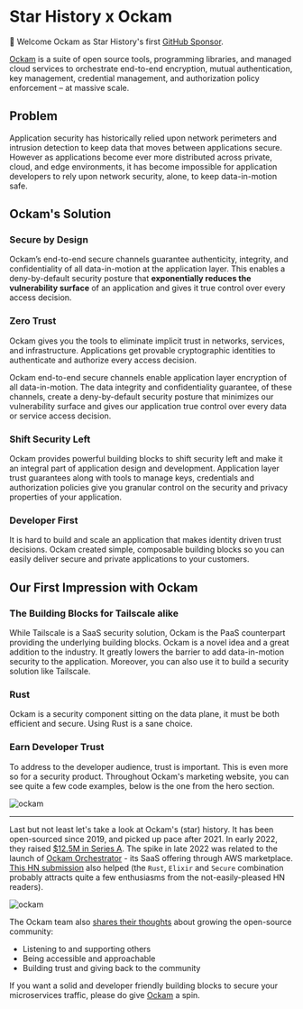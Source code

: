 # Star History x Ockam

🍾️ Welcome Ockam as Star History's first [GitHub Sponsor](https://github.com/sponsors/star-history).

[Ockam](https://github.com/build-trust/ockam) is a suite of open source tools, programming libraries, and managed cloud services to orchestrate end-to-end encryption, mutual authentication, key management, credential management, and authorization policy enforcement – at massive scale.

## Problem

Application security has historically relied upon network perimeters and intrusion detection to keep data that moves between applications secure. However as applications become ever more distributed across private, cloud, and edge environments, it has become impossible for application developers to rely upon network security, alone, to keep data-in-motion safe.

## Ockam's Solution

### Secure by Design

Ockam’s end-to-end secure channels guarantee authenticity, integrity, and confidentiality of all data-in-motion at the application layer. This enables a deny-by-default security posture that **exponentially reduces the vulnerability surface** of an application and gives it true control over every access decision.

### Zero Trust

Ockam gives you the tools to eliminate implicit trust in networks, services, and infrastructure. Applications get provable cryptographic identities to authenticate and authorize every access decision.

Ockam end-to-end secure channels enable application layer encryption of all data-in-motion. The data integrity and confidentiality guarantee, of these channels, create a deny-by-default security posture that minimizes our vulnerability surface and gives our application true control over every data or service access decision.

### Shift Security Left

Ockam provides powerful building blocks to shift security left and make it an integral part of application design and development.
Application layer trust guarantees along with tools to manage keys, credentials and authorization policies give you granular control on the security and privacy properties of your application.

### Developer First

It is hard to build and scale an application that makes identity driven trust decisions. Ockam created simple, composable building blocks so you can easily deliver secure and private applications to your customers.

## Our First Impression with Ockam

### The Building Blocks for Tailscale alike

While Tailscale is a SaaS security solution, Ockam is the PaaS counterpart providing the underlying
building blocks. Ockam is a novel idea and a great addition to the industry. It greatly lowers the
barrier to add data-in-motion security to the application. Moreover, you can also use it to build a
security solution like Tailscale.

### Rust

Ockam is a security component sitting on the data plane, it must be both efficient and secure. Using
Rust is a sane choice.

### Earn Developer Trust

To address to the developer audience, trust is important. This is even more so for a security product.
Throughout Ockam's marketing website, you can see quite a few code examples, below is the one from
the hero section.

![ockam](/blog/assets/ockam/build-trust.webp)

---

Last but not least let's take a look at Ockam's (star) history. It has been open-sourced since 2019, and picked up pace after 2021. In early 2022, they raised [$12.5M in Series A](https://www.ockam.io/blog/series_a). The spike in late 2022 was related to the launch of [Ockam Orchestrator](https://aws.amazon.com/marketplace/pp/prodview-wsd42efzcpsxk) - its SaaS offering through AWS marketplace.
[This HN submission](https://news.ycombinator.com/item?id=33038384) also helped (the `Rust`, `Elixir` and `Secure` combination
probably attracts quite a few enthusiasms from the not-easily-pleased HN readers).

![ockam](/blog/assets/ockam/ockam.webp)

The Ockam team also [shares their thoughts](https://www.ockam.io/blog/how_grow_popular_open_source_github) about growing the open-source community:

-   Listening to and supporting others
-   Being accessible and approachable
-   Building trust and giving back to the community

If you want a solid and developer friendly building blocks to secure your microservices traffic, please do give [Ockam](https://github.com/build-trust/ockam) a spin.
